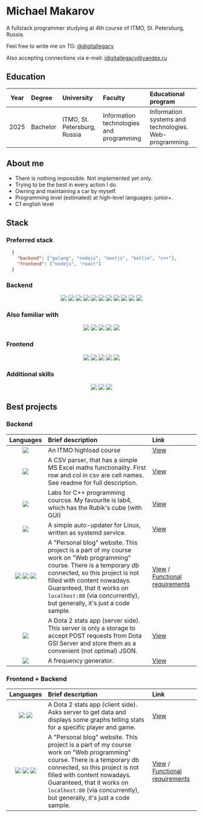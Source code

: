 # Michael Makarov
A fullstack programmer studying at 4th course of ITMO, St. Petersburg, Russia.

Feel free to write me on TG: [@digitallegacy](https://t.me/digitallegacy)

Also accepting connections via e-mail: [idigitallegacy@yandex.ru](mailto://idigitallegacy@yandex.ru)

## Education
| Year         |   Degree   |             University           |                   Faculty                |                     Educational program                   |
|     :---:    |    :---    |               :---               |                    :---                  |                           :---                            |
|     2025     |   Bachelor | ITMO, St. Petersburg, Russia     | Information technologies and programming | Information systems and technologies. Web-programming.    |

## About me
- There is nothing impossible. Not implemented yet only.
- Trying to be the best in every action I do.
- Owning and maintaining a car by myself.
- Programming level (estimated) at high-level languages: junior+.
- C1 english level

## Stack
### Preferred stack
```json
  {
    "backend": ["golang", "nodejs", "nestjs", "kotlin", "c++"],
    "frontend": ["nodejs", "react"]
  }
```

### Backend
<p align="center">
  <img src="https://img.shields.io/badge/node.js-6DA55F?style=for-the-badge&logo=node.js&logoColor=white" />
  <img src="https://img.shields.io/badge/nestjs-%23E0234E.svg?style=for-the-badge&logo=nestjs&logoColor=white" />
  <img src="https://img.shields.io/badge/typescript-%23007ACC.svg?style=for-the-badge&logo=typescript&logoColor=white" />
  <img src="https://img.shields.io/badge/Apache%20Kafka-000?style=for-the-badge&logo=apachekafka" />
  <img src="https://img.shields.io/badge/-ApolloGraphQL-311C87?style=for-the-badge&logo=apollo-graphql" />
  <img src="https://img.shields.io/badge/python-3670A0?style=for-the-badge&logo=python&logoColor=ffdd54" />
  <img src="https://img.shields.io/badge/java-%23ED8B00.svg?style=for-the-badge&logo=openjdk&logoColor=white" />
  <img src="https://img.shields.io/badge/JavaScript-323330?style=for-the-badge&logo=javascript&logoColor=F7DF1E" />
  <img src="https://img.shields.io/badge/C-00599C?style=for-the-badge&logo=c&logoColor=white" />
  <img src="https://img.shields.io/badge/C%2B%2B-00599C?style=for-the-badge&logo=c%2B%2B&logoColor=white" />
  <img src="https://img.shields.io/badge/c%23-%23239120.svg?style=for-the-badge&logo=c-sharp&logoColor=white" />
</p>

### Also familiar with
<p align="center">
  <img src="https://img.shields.io/badge/postgres-%23316192.svg?style=for-the-badge&logo=postgresql&logoColor=white" />
  <img src="https://img.shields.io/badge/docker-%230db7ed.svg?style=for-the-badge&logo=docker&logoColor=white" />
  <img src="https://img.shields.io/badge/TensorFlow-%23FF6F00.svg?style=for-the-badge&logo=TensorFlow&logoColor=white" />
  <img src="https://img.shields.io/badge/Prisma-3982CE?style=for-the-badge&logo=Prisma&logoColor=white" />
  <img src="https://img.shields.io/badge/Sequelize-52B0E7?style=for-the-badge&logo=Sequelize&logoColor=white" />
</p>

### Frontend
<p align="center">
  <img src="https://img.shields.io/badge/react-%2320232a.svg?style=for-the-badge&logo=react&logoColor=%2361DAFB" />
  <img src="https://img.shields.io/badge/JavaScript-323330?style=for-the-badge&logo=javascript&logoColor=F7DF1E" />
  <img src="https://img.shields.io/badge/CSS3-1572B6?style=for-the-badge&logo=css3&logoColor=white" />
  <img src="https://img.shields.io/badge/HTML5-E34F26?style=for-the-badge&logo=html5&logoColor=white" />
  <img src="https://img.shields.io/badge/Qt-%23217346.svg?style=for-the-badge&logo=Qt&logoColor=white" />
</p>

### Additional skills
<p align="center">
  <img src="https://img.shields.io/badge/Adobe%20Lightroom-31A8FF?style=for-the-badge&logo=Adobe%20Lightroom&logoColor=white" />
  <img src="https://img.shields.io/badge/Adobe%20Photoshop-31A8FF?style=for-the-badge&logo=Adobe%20Photoshop&logoColor=black" />
  <img src="https://img.shields.io/badge/Figma-F24E1E?style=for-the-badge&logo=figma&logoColor=white" />
</p>

## Best projects
### Backend
| Languages    |                 Brief description             |             Link           |
|     :---:    |                  :---                         |                    :---    |
| <img src="https://img.shields.io/badge/kotlin-%237F52FF.svg?style=for-the-badge&logo=kotlin&logoColor=white" /> | An ITMO highload course | [View](https://github.com/idigitallegacy/YADROTestTask) |
| <img src="https://img.shields.io/badge/C%2B%2B-00599C?style=for-the-badge&logo=c%2B%2B&logoColor=white" /> | A CSV parser, that has a simple MS Excel maths functionality. First row and col in csv are cell names. See readme for full description. | [View](https://github.com/idigitallegacy/YADROTestTask) |
| <img src="https://img.shields.io/badge/C%2B%2B-00599C?style=for-the-badge&logo=c%2B%2B&logoColor=white" /> | Labs for C++ programming courcse. My favourite is lab4, which has the Rubik's cube (with GUI) | [View](https://github.com/idigitallegacy/programming_cpp) |
| <img src="https://img.shields.io/badge/shell_script-%23121011.svg?style=for-the-badge&logo=gnu-bash&logoColor=white" /> | A simple auto-updater for Linux, written as systemd service. | [View](https://github.com/idigitallegacy/updatem-226) |
| <img src="https://img.shields.io/badge/node.js-6DA55F?style=for-the-badge&logo=node.js&logoColor=white" /> <img src="https://img.shields.io/badge/nestjs-%23E0234E.svg?style=for-the-badge&logo=nestjs&logoColor=white" /> <img src="https://img.shields.io/badge/Prisma-3982CE?style=for-the-badge&logo=Prisma&logoColor=white" /> | A "Personal blog" website. This project is a part of my course work on "Web programming" course. There is a temporary db connected, so this project is not filled with content nowadays. Guaranteed, that it works on `localhost:80` (via concurrently), but generally, it's just a code sample. | [View](https://github.com/idigitallegacy/web-programming) / [Functional requirements](https://github.com/is-web-y25/labs) |
| <img src="https://img.shields.io/badge/C%2B%2B-00599C?style=for-the-badge&logo=c%2B%2B&logoColor=white" /> | A Dota 2 stats app (server side). This server is only a storage to accept POST requests from Dota GSI Server and store them as a convenient (not optimal) JSON. | [View](https://github.com/idigitallegacy/prog-tech-server) |
| <img src="https://img.shields.io/badge/C%2B%2B-00599C?style=for-the-badge&logo=c%2B%2B&logoColor=white" /> | A frequency generator. | [View](https://github.com/idigitallegacy/TestTask/tree/master/Task_2.6) |
### Frontend + Backend
| Languages    |                 Brief description             |             Link           |
|     :---:    |                  :---                         |                    :---    |
| <img src="https://img.shields.io/badge/C%2B%2B-00599C?style=for-the-badge&logo=c%2B%2B&logoColor=white" /> <img src="https://img.shields.io/badge/Qt-%23217346.svg?style=for-the-badge&logo=Qt&logoColor=white" /> | A Dota 2 stats app (client side). Asks server to get data and displays some graphs telling stats for a specific player and game. | [View](https://github.com/idigitallegacy/prog-tech-client) |
| <img src="https://img.shields.io/badge/node.js-6DA55F?style=for-the-badge&logo=node.js&logoColor=white" /> <img src="https://img.shields.io/badge/react-%2320232a.svg?style=for-the-badge&logo=react&logoColor=%2361DAFB" /> <img src="https://img.shields.io/badge/Prisma-3982CE?style=for-the-badge&logo=Prisma&logoColor=white" /> | A "Personal blog" website. This project is a part of my course work on "Web programming" course. There is a temporary db connected, so this project is not filled with content nowadays. Guaranteed, that it works on `localhost:80` (via concurrently), but generally, it's just a code sample. | [View](https://github.com/idigitallegacy/web-programming) / [Functional requirements](https://github.com/is-web-y25/labs) |
